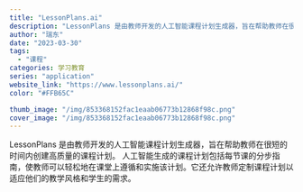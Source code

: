 ```yaml
---
title: "LessonPlans.ai"
description: "LessonPlans 是由教师开发的人工智能课程计划生成器，旨在帮助教师在很短的时间内创建高质量的课程计划。 人工智能"
author: "瑞东"
date: "2023-03-30"
tags:
  - "课程"
categories: 学习教育
series: "application"
website_link: "https://www.lessonplans.ai/"
color: "#FFB65C"

thumb_image: "/img/853368152fac1eaab06773b12868f98c.png"
cover_image: "/img/853368152fac1eaab06773b12868f98c.png"
---
```


LessonPlans 是由教师开发的人工智能课程计划生成器，旨在帮助教师在很短的时间内创建高质量的课程计划。 人工智能生成的课程计划包括每节课的分步指南，使教师可以轻松地在课堂上遵循和实施该计划。它还允许教师定制课程计划以适应他们的教学风格和学生的需求。 
